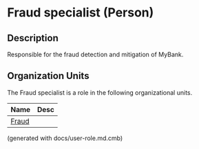# Fraud specialist (Person)

## Description
Responsible for the fraud detection and mitigation of MyBank.

## Organization Units
The Fraud specialist is a role in the following organizational units.

| Name | Desc |
|---|---|
| [Fraud](../../mybank/compliance/fraud.md) |  |


(generated with docs/user-role.md.cmb)
